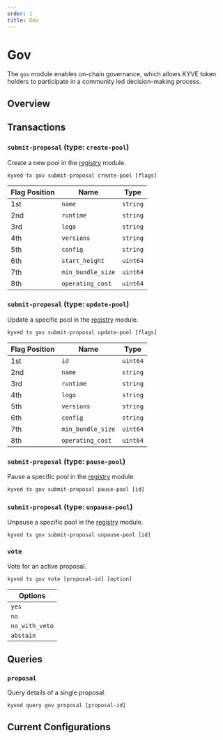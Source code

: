 ```yaml
---
order: 1
title: Gov
---
```


# Gov

The `gov` module enables on-chain governance, which allows KYVE token holders to participate in a community led decision-making process.

## Overview

## Transactions

### `submit-proposal` (type: `create-pool`)

Create a new pool in the [registry](/modules/registry.md) module.

```shell
kyved tx gov submit-proposal create-pool [flags]
```

| Flag Position | Name              | Type     |
| ------------- | ----------------- | -------- |
| 1st           | `name`            | `string` |
| 2nd           | `runtime`         | `string` |
| 3rd           | `logo`            | `string` |
| 4th           | `versions`        | `string` |
| 5th           | `config`          | `string` |
| 6th           | `start_height`    | `uint64` |
| 7th           | `min_bundle_size` | `uint64` |
| 8th           | `operating_cost`  | `uint64` |

### `submit-proposal` (type: `update-pool`)

Update a specific pool in the [registry](/modules/registry.md) module.

```shell
kyved tx gov submit-proposal update-pool [flags]
```

| Flag Position | Name              | Type     |
| ------------- | ----------------- | -------- |
| 1st           | `id`              | `uint64` |
| 2nd           | `name`            | `string` |
| 3rd           | `runtime`         | `string` |
| 4th           | `logo`            | `string` |
| 5th           | `versions`        | `string` |
| 6th           | `config`          | `string` |
| 7th           | `min_bundle_size` | `uint64` |
| 8th           | `operating_cost`  | `uint64` |

### `submit-proposal` (type: `pause-pool`)

Pause a specific pool in the [registry](/modules/registry.md) module.

```shell
kyved tx gov submit-proposal pause-pool [id]
```

### `submit-proposal` (type: `unpause-pool`)

Unpause a specific pool in the [registry](/modules/registry.md) module.

```shell
kyved tx gov submit-proposal unpause-pool [id]
```

### `vote`

Vote for an active proposal.

```shell
kyved tx gov vote [proposal-id] [option]
```

| Options        |
| -------------- |
| `yes`          |
| `no`           |
| `no_with_veto` |
| `abstain`      |

## Queries

### `proposal`

Query details of a single proposal.

```shell
kyved query gov proposal [proposal-id]
```

## Current Configurations
